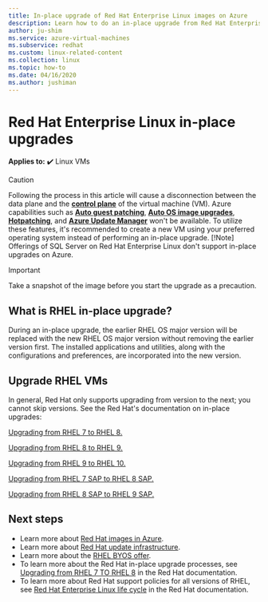 ```yaml
---
title: In-place upgrade of Red Hat Enterprise Linux images on Azure
description: Learn how to do an in-place upgrade from Red Hat Enterprise 7.x images to the latest 8.x version.
author: ju-shim
ms.service: azure-virtual-machines
ms.subservice: redhat
ms.custom: linux-related-content
ms.collection: linux
ms.topic: how-to
ms.date: 04/16/2020
ms.author: jushiman
---
```


# Red Hat Enterprise Linux in-place upgrades

**Applies to:** :heavy_check_mark: Linux VMs


> [!CAUTION]
> Following the process in this article will cause a disconnection between the data plane and the **[control plane](/azure/architecture/guide/multitenant/considerations/control-planes)** of the virtual machine (VM). Azure capabilities such as **[Auto guest patching](/azure/virtual-machines/automatic-vm-guest-patching)**, **[Auto OS image upgrades](/azure/virtual-machine-scale-sets/virtual-machine-scale-sets-automatic-upgrade)**, **[Hotpatching](/windows-server/get-started/hotpatch?toc=%2Fazure%2Fvirtual-machines%2Ftoc.json)**, and **[Azure Update Manager](/azure/update-manager/overview)** won't be available. To utilize these features, it's recommended to create a new VM using your preferred operating system instead of performing an in-place upgrade.
>[!Note]
> Offerings of SQL Server on Red Hat Enterprise Linux don't support in-place upgrades on Azure.

>[!Important]
> Take a snapshot of the image before you start the upgrade as a precaution.

## What is RHEL in-place upgrade?
During an in-place upgrade, the earlier RHEL OS major version will be replaced with the new RHEL OS major version without removing the earlier version first. The installed applications and utilities, along with the configurations and preferences, are incorporated into the new version.

## Upgrade RHEL VMs
In general, Red Hat only supports upgrading from version to the next; you cannot skip versions. See the Red Hat's documentation on in-place upgrades:

[Upgrading from RHEL 7 to RHEL 8.](https://access.redhat.com/documentation/en-us/red_hat_enterprise_linux/8/html-single/upgrading_from_rhel_7_to_rhel_8/index)

[Upgrading from RHEL 8 to RHEL 9.](https://access.redhat.com/documentation/en-us/red_hat_enterprise_linux/9/html/upgrading_from_rhel_8_to_rhel_9/index)

[Upgrading from RHEL 9 to RHEL 10.](https://access.redhat.com/documentation/en-us/red_hat_enterprise_linux/10/html/upgrading_from_rhel_9_to_rhel_10/index)

[Upgrading from RHEL 7 SAP to RHEL 8 SAP.](https://access.redhat.com/solutions/5154031)

[Upgrading from RHEL 8 SAP to RHEL 9 SAP.](https://access.redhat.com/documentation/en-us/red_hat_enterprise_linux_for_sap_solutions/9/html/upgrading_sap_environments_from_rhel_8_to_rhel_9/index)


## Next steps
* Learn more about [Red Hat images in Azure](./redhat-images.md).
* Learn more about [Red Hat update infrastructure](./redhat-rhui.md).
* Learn more about the [RHEL BYOS offer](./byos.md).
* To learn more about the Red Hat in-place upgrade processes, see [Upgrading from RHEL 7 TO RHEL 8](https://access.redhat.com/documentation/en-us/red_hat_enterprise_linux/8/html-single/upgrading_from_rhel_7_to_rhel_8/index) in the Red Hat documentation.
* To learn more about Red Hat support policies for all versions of RHEL, see [Red Hat Enterprise Linux life cycle](https://access.redhat.com/support/policy/updates/errata) in the Red Hat documentation.
